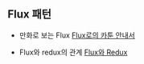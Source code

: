 ## Flux 패턴

-   만화로 보는 Flux
    [Flux로의 카툰 안내서](https://bestalign.github.io/translation/cartoon-guide-to-flux/)

-   Flux와 redux의 관계
      [Flux와 Redux](https://taegon.kim/archives/5288)

